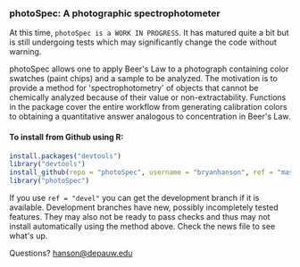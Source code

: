 
### photoSpec: A photographic spectrophotometer

At this time, `photoSpec is a WORK IN PROGRESS`.  It has matured quite a bit but is still undergoing tests which may significantly change the code without warning.

photoSpec allows one to apply Beer's Law to a photograph containing color swatches (paint chips) and a sample to be analyzed.  The motivation is to provide a method for 'spectrophotometry' of objects that cannot be chemically analyzed because of their value or non-extractability.  Functions in the package cover the entire workflow from generating calibration colors to obtaining a quantitative answer analogous to concentration in Beer's Law.

#### To install from Github using R:

````r
install.packages("devtools")
library("devtools")
install_github(repo = "photoSpec", username = "bryanhanson", ref = "master")
library("photoSpec")
````
If you use `ref = "devel"` you can get the development branch if it is available.  Development branches have new, possibly incompletely tested features.  They may also not be ready to pass checks and thus may not install automatically using the method above.  Check the news file to see what's up.

Questions?  hanson@depauw.edu